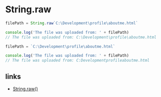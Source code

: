 # String.raw

```ts
filePath = String.raw`C:\Development\profile\aboutme.html`

console.log('The file was uploaded from: ' + filePath)
// The file was uploaded from: C:\Development\profile\aboutme.html
```

```ts
filePath = `C:\Development\profile\aboutme.html`

console.log('The file was uploaded from: ' + filePath)
// The file was uploaded from: C:Developmentprofileaboutme.html
```

## links

- [String.raw()](https://developer.mozilla.org/en-US/docs/Web/JavaScript/Reference/Global_Objects/String/raw)
